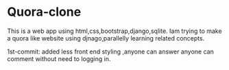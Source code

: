# Quora-clone

This is a web app using html,css,bootstrap,django,sqlite.
Iam trying to make a quora like website using djnago,parallelly learning related concepts.



1st-commit: added less front end styling ,anyone can answer  anyone can comment without need to logging in.
